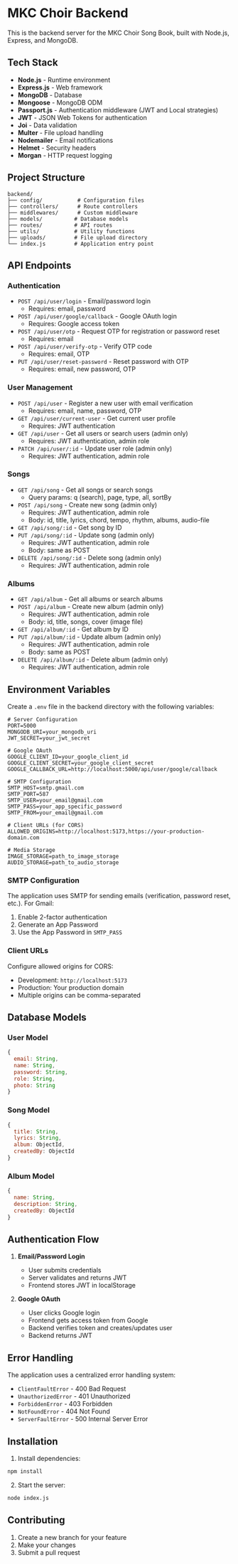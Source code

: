 # MKC Choir Backend

This is the backend server for the MKC Choir Song Book, built with Node.js, Express, and MongoDB.

## Tech Stack

-   **Node.js** - Runtime environment
-   **Express.js** - Web framework
-   **MongoDB** - Database
-   **Mongoose** - MongoDB ODM
-   **Passport.js** - Authentication middleware (JWT and Local strategies)
-   **JWT** - JSON Web Tokens for authentication
-   **Joi** - Data validation
-   **Multer** - File upload handling
-   **Nodemailer** - Email notifications
-   **Helmet** - Security headers
-   **Morgan** - HTTP request logging

## Project Structure

```
backend/
├── config/           # Configuration files
├── controllers/      # Route controllers
├── middlewares/      # Custom middleware
├── models/          # Database models
├── routes/          # API routes
├── utils/           # Utility functions
├── uploads/         # File upload directory
└── index.js         # Application entry point
```

## API Endpoints

### Authentication

-   `POST /api/user/login` - Email/password login
    -   Requires: email, password
-   `POST /api/user/google/callback` - Google OAuth login
    -   Requires: Google access token
-   `POST /api/user/otp` - Request OTP for registration or password reset
    -   Requires: email
-   `POST /api/user/verify-otp` - Verify OTP code
    -   Requires: email, OTP
-   `PUT /api/user/reset-password` - Reset password with OTP
    -   Requires: email, new password, OTP

### User Management

-   `POST /api/user` - Register a new user with email verification
    -   Requires: email, name, password, OTP
-   `GET /api/user/current-user` - Get current user profile
    -   Requires: JWT authentication
-   `GET /api/user` - Get all users or search users (admin only)
    -   Requires: JWT authentication, admin role
-   `PATCH /api/user/:id` - Update user role (admin only)
    -   Requires: JWT authentication, admin role

### Songs

-   `GET /api/song` - Get all songs or search songs
    -   Query params: q (search), page, type, all, sortBy
-   `POST /api/song` - Create new song (admin only)
    -   Requires: JWT authentication, admin role
    -   Body: id, title, lyrics, chord, tempo, rhythm, albums, audio-file
-   `GET /api/song/:id` - Get song by ID
-   `PUT /api/song/:id` - Update song (admin only)
    -   Requires: JWT authentication, admin role
    -   Body: same as POST
-   `DELETE /api/song/:id` - Delete song (admin only)
    -   Requires: JWT authentication, admin role

### Albums

-   `GET /api/album` - Get all albums or search albums
-   `POST /api/album` - Create new album (admin only)
    -   Requires: JWT authentication, admin role
    -   Body: id, title, songs, cover (image file)
-   `GET /api/album/:id` - Get album by ID
-   `PUT /api/album/:id` - Update album (admin only)
    -   Requires: JWT authentication, admin role
    -   Body: same as POST
-   `DELETE /api/album/:id` - Delete album (admin only)
    -   Requires: JWT authentication, admin role

## Environment Variables

Create a `.env` file in the backend directory with the following variables:

```env
# Server Configuration
PORT=5000
MONGODB_URI=your_mongodb_uri
JWT_SECRET=your_jwt_secret

# Google OAuth
GOOGLE_CLIENT_ID=your_google_client_id
GOOGLE_CLIENT_SECRET=your_google_client_secret
GOOGLE_CALLBACK_URL=http://localhost:5000/api/user/google/callback

# SMTP Configuration
SMTP_HOST=smtp.gmail.com
SMTP_PORT=587
SMTP_USER=your_email@gmail.com
SMTP_PASS=your_app_specific_password
SMTP_FROM=your_email@gmail.com

# Client URLs (for CORS)
ALLOWED_ORIGINS=http://localhost:5173,https://your-production-domain.com

# Media Storage
IMAGE_STORAGE=path_to_image_storage
AUDIO_STORAGE=path_to_audio_storage
```

### SMTP Configuration

The application uses SMTP for sending emails (verification, password reset, etc.). For Gmail:

1. Enable 2-factor authentication
2. Generate an App Password
3. Use the App Password in `SMTP_PASS`

### Client URLs

Configure allowed origins for CORS:

-   Development: `http://localhost:5173`
-   Production: Your production domain
-   Multiple origins can be comma-separated

## Database Models

### User Model

```javascript
{
  email: String,
  name: String,
  password: String,
  role: String,
  photo: String
}
```

### Song Model

```javascript
{
  title: String,
  lyrics: String,
  album: ObjectId,
  createdBy: ObjectId
}
```

### Album Model

```javascript
{
  name: String,
  description: String,
  createdBy: ObjectId
}
```

## Authentication Flow

1. **Email/Password Login**

    - User submits credentials
    - Server validates and returns JWT
    - Frontend stores JWT in localStorage

2. **Google OAuth**
    - User clicks Google login
    - Frontend gets access token from Google
    - Backend verifies token and creates/updates user
    - Backend returns JWT

## Error Handling

The application uses a centralized error handling system:

-   `ClientFaultError` - 400 Bad Request
-   `UnauthorizedError` - 401 Unauthorized
-   `ForbiddenError` - 403 Forbidden
-   `NotFoundError` - 404 Not Found
-   `ServerFaultError` - 500 Internal Server Error

## Installation

1. Install dependencies:

```bash
npm install
```

2. Start the server:

```bash
node index.js
```

## Contributing

1. Create a new branch for your feature
2. Make your changes
3. Submit a pull request
